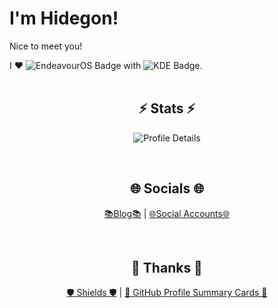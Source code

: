 # I'm Hidegon!

Nice to meet you!  

I ♥️ ![EndeavourOS Badge](https://img.shields.io/badge/EndeavourOS-7F7FFF?logo=endeavouros&logoColor=fff&style=flat-square) with ![KDE Badge](https://img.shields.io/badge/KDE-1D99F3?logo=kde&logoColor=fff&style=flat-square).  
<br>

<div align="center">
  
## ⚡ Stats ⚡

![Profile Details](https://github-profile-summary-cards.vercel.app/api/cards/profile-details?username=HidegonSan&theme=monokai)  

<br>
</div>

<div align="center">

## 🌐 Socials 🌐

[📚️Blog📚️](https://hidegonsan.github.io/blog/) | [🌐Social Accounts🌐](./social.md)  

<br>

## 💚 Thanks 💚

[🛡️ Shields 🛡️](https://github.com/badges/shields) | [📝 GitHub Profile Summary Cards 📝](https://github.com/vn7n24fzkq/github-profile-summary-cards)  

<br>
</div>
